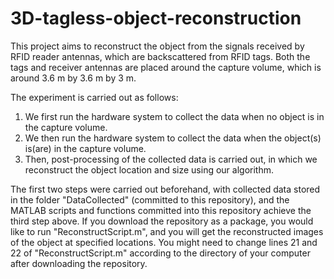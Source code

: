 # 3D-tagless-object-reconstruction

This project aims to reconstruct the object from the signals received by RFID reader antennas, which are backscattered from RFID tags.
Both the tags and receiver antennas are placed around the capture volume, which is around 3.6 m by 3.6 m by 3 m.

The experiment is carried out as follows:
1. We first run the hardware system to collect the data when no object is in the capture volume.
2. We then run the hardware system to collect the data when the object(s) is(are) in the capture volume.
3. Then, post-processing of the collected data is carried out, in which we reconstruct the object location and size using our algorithm.

The first two steps were carried out beforehand, with collected data stored in the folder "DataCollected" (committed to this repository), and the MATLAB scripts and functions committed into this repository achieve the third step above.
If you download the repository as a package, you would like to run "ReconstructScript.m", and you will get the reconstructed images of the object at specified locations. You might need to change lines 21 and 22 of "ReconstructScript.m" according to the directory of your computer after downloading the repository.
